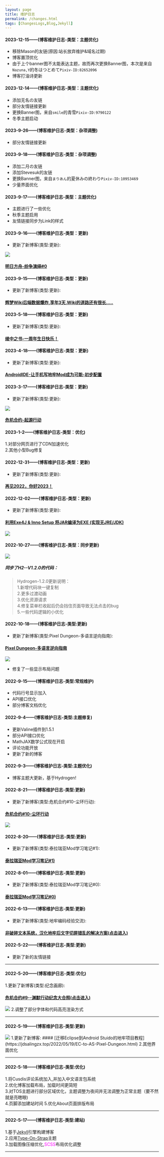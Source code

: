 ```yaml
---
layout: page
title: 维护日志
permalink: /changes.html
tags: [ChangesLogs,Blog,Jekyll]
---
```


#### 2023-12-15——(博客维护日志-类型：主题优化)
* 移除Mason的友链(原因:站长放弃维护&域名过期)
* 博客置顶优化
* 由于上个banner图不太能表达主题，故而再次更换Banner图，本次是来自`Nazuna,Y`的冬はつとめて`Pixiv-ID:82652096`
* 博客打油诗更新

#### 2023-12-14——(博客维护日志-类型：主题优化)
* 添加无名の友链
* 部分友情链接更新
* 更换Banner图，来自`smile`的青雪`Pixiv-ID:9790122`
* 冬季主题启动

#### 2023-9-26——(博客维护日志-类型：杂项调整)
* 部分友情链接更新

#### 2023-9-18——(博客维护日志-类型：杂项调整)
* 添加二月の友链
* 添加Stevesuk的友链
* 更换Banner图，来自`まりあん`的夏休みの終わり`Pixiv-ID:10953469`
* 少量界面优化

#### 2023-9-17——(博客维护日志-类型：主题优化)
* 主题进行了一些优化
* 秋季主题启用
* 友情链接同步为Link的样式

#### 2023-9-16——(博客维护日志-类型：更新)
* 更新了新博客(类型:更新):

<img src="https://ak.hycdn.cn/announce/images/20230825/33aac5a49d97f1149d72e704c7735f77.png">

#### [明日方舟-纷争演绎#0](https://jdsalingzx.top/2023/09/15/FZ-0.html)


#### 2023-9-15——(博客维护日志-类型：更新)
* 更新了新博客(类型:更新):

#### [辉梦Wiki后端数据爆炸,享年3天.Wiki的道路还有很长.....](https://jdsalingzx.top/2023/09/15/MediaWikiBomb-Road-is-To-Long.html)

#### 2023-5-18——(博客维护日志-类型：更新)
* 更新了新博客(类型:更新):

#### [绫中之书-一周年生日快乐！](https://jdsalingzx.top/2023/05/18/LingBook-1YearsOld.html)

#### 2023-4-18——(博客维护日志-类型：更新)
* 更新了新博客(类型:更新):

#### [AndroidIDE-让手机写地牢Mod成为可能-初步配置](https://jdsalingzx.top/2023/04/18/AndroidIDE-Write-PDMod.html)

#### 2023-3-17——(博客维护日志-类型：更新)
* 更新了新博客(类型:更新):

<img src="https://rust.coldmint.top/ftp/ling/cdnpng/wr/red.png">

#### [危机合约-起源行动](https://jdsalingzx.top/2023/03/17/Warning-End.html)


#### 2023-1-2——(博客维护日志-类型：优化)
1.对部分网页进行了CDN加速优化  
2.其他小型Bug修复

#### 2022-12-31——(博客维护日志-类型：更新)

* 更新了新博客(类型:更新):
#### [再见2022，你好2023！](https://jdsalingzx.top/2022/12/31/GoodBye2022.html)

#### 2022-12-02——(博客维护日志-类型：更新)

* 更新了新博客(类型:更新):
#### [利用Exe4J & Inno Setup 将JAR编译为EXE (实现无JRE/JDK)](https://jdsalingzx.top/2022/12/02/Exe4j-&-InnoSetup.html)
<img src="https://jdsalingzx.top/assets/img/exe4j/Exe4j1.png">

#### 2022-10-27——(博客维护日志-类型：同步更新)
<img src="https://jdsalingzx.top/theme/logo-h.svg">

##### 同步了H2--V1.2.0的代码：
> Hydrogen-1.2.0更新说明：  
1.新增代码块一键复制  
2.更多过渡动画  
3.优化资源请求  
4.修复菜单栏收起后仍会挡住页面导致无法点击的bug  
5.一些代码逻辑的小优化

#### 2022-10-18——(博客维护日志-类型:更新)
* 更新了新博客(类型:Pixel Dungeon-多语言逆向指南):
#### [Pixel Dungeon-多语言逆向指南](https://jdsalingzx.top/2022/10/18/Smali-To-Pixel-Dungeon-0.html)
<img src="https://jdsalingzx.top/assets/img/mtsmali/langues.png">

* 修复了一些显示布局问题

#### 2022-9-15——(博客维护日志-类型:常规维护)
* 代码行号显示加入
* API接口优化
* 部分博客文档优化

#### 2022-9-4——(博客维护日志-类型:主题修复)
* 更新Valine插件到1.5.1
* 部分API接口优化
* MathJAX数学公式现在开启
* 评论功能开放
* 更新了新的博客

#### 2022-9-3——(博客维护日志-类型:主题优化)
* 博客主题大更新，基于Hydrogen!

#### 2022-8-21——(博客维护日志-类型:更新)
* 更新了新博客(类型:危机合约#10-尘环行动):
#### [危机合约#10-尘环行动](https://jdsalingzx.top/2022/08/21/WR-10.html)
<img src="https://jdsalingzx.top/assets/img/ark/wrnskz2.jpg">

#### 2022-8-20——(博客维护日志-类型:更新)
* 更新了新博客(类型:泰拉瑞亚Mod学习笔记#1):
#### [泰拉瑞亚Mod学习笔记#1)](https://jdsalingzx.top/2022/08/20/Terraria-Study-1.html)

#### 2022-8-01——(博客维护日志-类型:更新)
* 更新了新博客(类型:泰拉瑞亚Mod学习笔记#0):
#### [泰拉瑞亚Mod学习笔记#0)](https://jdsalingzx.top/2022/08/01/Terraria-Study-0.html)

#### 2022-6-13——(博客维护日志-类型:更新)
* 更新了新博客(类型:地牢编码经验交流):
#### [非破碎文本系统，汉化地牢后文字切屏错乱的解决方案(点击进入)](https://jdsalingzx.top/2022/06/13/Reload-Text-Do-you-knows.html)

#### 2022-5-22——(博客维护日志-类型:更新)
* 更新了新的友情链接

---

#### 2022-5-20——(博客维护日志-类型:优化)
1.更新了新博客(类型:纪念画廊):
#### [危机合约#9--渊默行动纪念大合照(点击进入)](https://jdsalingzx.top/2022/05/20/wr-9-ps.html)
<img src="https://jdsalingzx.top/assets/img/ark/wrnskz.jpg">
2.调整了部分字体和代码高亮渲染方式

---
#### 2022-5-19——(博客维护日志-类型:更新)
<img src="https://jdsalingzx.top/assets/img/java/etalogo.jpg"> 
1.更新了新博客:  
#### [迁移Eclipse到Android Stuido的地牢项目教程](https://jdsalingzx.top/2022/05/19/EC-to-AS-Pixel-Dungeon.html) 
2.其他界面优化

---
#### 2022-5-18——(博客维护日志-类型:优化)
1.将Cusdis评论系统加入,并加入中文语言包系统  
2.优化博客加载布局，加载时间更简短  
3.对TOS主题进行部分区域优化，主题调整为夜间并无法调整为正常主题（要不然就是亮瞎眼)  
4.页脚添加建站时间
5.优化About页面排版布局

---
#### 2022-5-17——(博客维护日志-类型:建站)
1.基于[Jekyll](https://jekyllrb.com/)引擎构建博客  
2.应用[Type-On-Strap](https://github.com/sylhare/Type-on-Strap)主题  
3.加载图像压缩优化,<font color="#ff00ff">SCSS</font>布局优化调整

---